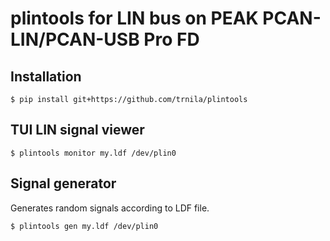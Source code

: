 # plintools for LIN bus on PEAK PCAN-LIN/PCAN-USB Pro FD

## Installation
```
$ pip install git+https://github.com/trnila/plintools
```

## TUI LIN signal viewer
```
$ plintools monitor my.ldf /dev/plin0
```

## Signal generator
Generates random signals according to LDF file.
```
$ plintools gen my.ldf /dev/plin0
```
